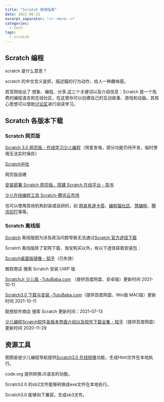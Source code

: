 ```yaml
---
title: "Scratch 使用指南"
date: 2022-06-21
excerpt_separator: "<!--more-->"
categories:
  - tech
tags:
  - scratch
---
```


## Scratch 编程

scratch 是什么意思？

scratch 的中文含义是抓，描述猫的行为动作，给人一种趣味感。

<!--more-->

其官网给出了 想象、编程、分享,这三个关键词以及介绍信息：Scratch 是一个免费的编程语言和在线社区，在这里你可以创建自己的互动故事、游戏和动画。其核心思想可以借助[讨论区](https://scratch.mit.edu/discuss)进行阅读学习。

## Scratch 各版本下载


### Scratch 网页版

[Scratch 3.0 网页版 - 在线学习少儿编程](https://scratch.focalhot.com/)（用爱发电，部分功能仍待开发，临时使用无法实时保存）

[Scratch中社](https://www.scratch-cn.cn/)

网页版自建

[安装部署 Scratch 网页版，搭建 Scratch 在线平台 - 简书](https://www.jianshu.com/p/1d032e55f5aa)

[少儿在线编程工具 Scratch-腾讯云市场](https://market.cloud.tencent.com/products/25193)

也可以使用其他机构封装或自研的，如 [网易有道卡搭](https://kada.163.com/index.htm)、[编程猫社区](https://shequ.codemao.cn/)、[慧编程](https://mblock.makeblock.com/zh-cn/)、[腾讯扣叮](https://coding.qq.com/)等等。

### Scratch 离线版

[Scratch](https://scratch.mit.edu/) 离线版因为涉及政治问题导致无法通过[Scratch 官方途径下载](https://scratch.mit.edu/download)

Scratch 离线版除了官网下载、淘宝购买以外，有以下途径获取安装包：

[Scratch桌面版镜像 - 知乎](https://zhuanlan.zhihu.com/p/373394781)（已失效）

微软商店 搜索 Scratch 安装 UWP 版

[ScratchJr 少儿版 -TutuBaba.com](https://www.tutubaba.com/tu/14/1) （提供百度网盘、安卓版）更新时间 2021-10-11

[Scratch3.0 下载与安装 -TutuBaba.com](https://www.tutubaba.com/tu/cont/14)（提供百度网盘、Win版 MAC版）更新时间 2021-10-11

联想软件商店 搜索 Scratch 更新时间：2021-07-13

[少儿编程Scratch软件各版本界面介绍以及软件下载全集 - 知乎](https://zhuanlan.zhihu.com/p/72139611)（提供百度网盘）更新时间 2020-11-29

## 资源工具

图图爸爸少儿编程导航提供[Scratch3.0 在线转换](https://www.tutubaba.com/hfy/)功能，生成Html文件在本地执行。

code.org 提供转换JS语言的功能。

Scratch2.0 的sb2文件能够转换成exe文件在本地执行。

Scratch3.0 能够向下兼容，生成sb3文件。
